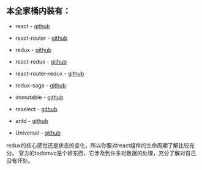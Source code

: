 ## 本全家桶内装有：

- react - [github](https://github.com/facebook/react)

- react-router - [github](https://github.com/ReactTraining/react-router)

- redux - [github](https://github.com/reactjs/redux)

- react-redux - [github](https://github.com/reactjs/react-redux)

- react-router-redux - [github](https://github.com/reactjs/react-router-redux)

- redux-saga - [github](https://github.com/redux-saga/redux-saga)

- immutable - [github](https://github.com/facebook/immutable-js)

- reselect - [github](https://github.com/reactjs/reselect)

- antd - [github](https://github.com/ant-design/ant-design)

- Universal - [github](https://github.com/Lanfei/webpack-isomorphic)


redux的核心感觉还是状态的变化，所以你要对react组件的生命周期了解比较充分。
官方的todomvc是个好东西，它涉及到许多对数据的处理，充分了解对自己没有坏处。

